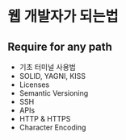 # 웹 개발자가 되는법
## Require for any path

- 기초 터미널 사용법
- SOLID, YAGNI, KISS
- Licenses
- Semantic Versioning
- SSH
- APIs
- HTTP & HTTPS
- Character Encoding
